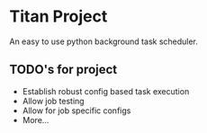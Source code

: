 # Titan Project

An easy to use python background task scheduler.

## TODO's for project

- Establish robust config based task execution
- Allow job testing
- Allow for job specific configs
- More...
